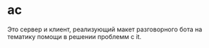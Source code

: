 # ac
Это сервер и клиент, реализующий макет разговорного бота на тематику помощи в решении проблемм с it.
